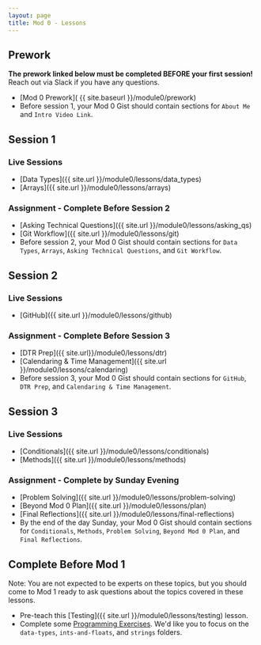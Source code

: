 ```yaml
---
layout: page
title: Mod 0 - Lessons
---
```


## Prework
**The prework linked below must be completed BEFORE your first session!** Reach out via Slack if you have any questions.

* [Mod 0 Prework]( {{ site.baseurl }}/module0/prework)
* Before session 1, your Mod 0 Gist should contain sections for `About Me` and `Intro Video Link`.

## Session 1
### Live Sessions
* [Data Types]({{ site.url }}/module0/lessons/data_types)
* [Arrays]({{ site.url }}/module0/lessons/arrays)

### Assignment - Complete Before Session 2
* [Asking Technical Questions]({{ site.url }}/module0/lessons/asking_qs) 
* [Git Workflow]({{ site.url }}/module0/lessons/git)
* Before session 2, your Mod 0 Gist should contain sections for `Data Types`, `Arrays`, `Asking Technical Questions`, and `Git Workflow`.

## Session 2
### Live Sessions
* [GitHub]({{ site.url }}/module0/lessons/github)

### Assignment - Complete Before Session 3
* [DTR Prep]({{ site.url}}/module0/lessons/dtr)
* [Calendaring & Time Management]({{ site.url }}/module0/lessons/calendaring)
* Before session 3, your Mod 0 Gist should contain sections for `GitHub`, `DTR Prep`, and `Calendaring & Time Management`.

## Session 3
### Live Sessions
* [Conditionals]({{ site.url }}/module0/lessons/conditionals)
* [Methods]({{ site.url }}/module0/lessons/methods)

### Assignment - Complete by Sunday Evening
* [Problem Solving]({{ site.url }}/module0/lessons/problem-solving)
* [Beyond Mod 0 Plan]({{ site.url }}/module0/lessons/plan)
* [Final Reflections]({{ site.url }}/module0/lessons/final-reflections)
* By the end of the day Sunday, your Mod 0 Gist should contain sections for `Conditionals`, `Methods`, `Problem Solving`, `Beyond Mod 0 Plan`, and `Final Reflections`.

## Complete Before Mod 1
Note: You are not expected to be experts on these topics, but you should come to Mod 1 ready to ask questions about the topics covered in these lessons.
* Pre-teach this [Testing]({{ site.url }}/module0/lessons/testing) lesson.
* Complete some [Programming Exercises](https://github.com/turingschool-examples/se-mod1-exercises). We'd like you to focus on the `data-types`, `ints-and-floats`, and `strings` folders.

<br>
<br>
<br>
<br>
<br>
<br>